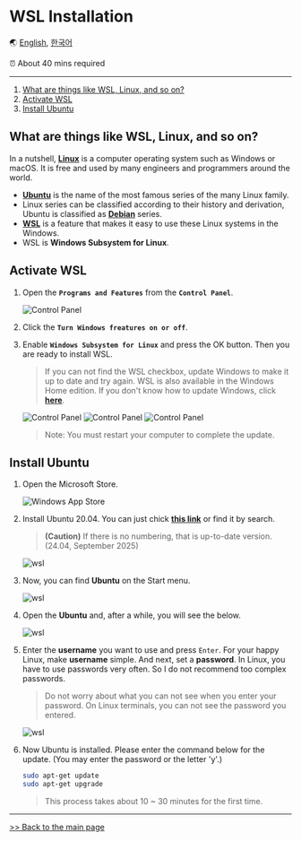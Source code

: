 # WSL Installation

🌏 [English](WSL.md), [한국어](WSL.kr.md)

⏰ About 40 mins required

---

1. [What are things like WSL, Linux, and so on?](#What-are-things-like-WSL-Linux-and-so-on)
1. [Activate WSL](#Activate-WSL)
1. [Install Ubuntu](#Install-Ubuntu)

## What are things like WSL, Linux, and so on?

In a nutshell, [**Linux**](https://en.wikipedia.org/wiki/Linux) is a computer operating system such as Windows or macOS. It is free and used by many engineers and programmers around the world.

- [**Ubuntu**](https://en.wikipedia.org/wiki/Ubuntu) is the name of the most famous series of the many Linux family.
- Linux series can be classified according to their history and derivation, Ubuntu is classified as [**Debian**](https://en.wikipedia.org/wiki/Debian) series.
- [**WSL**](https://docs.microsoft.com/en-us/windows/wsl/about) is a feature that makes it easy to use these Linux systems in the Windows.
- WSL is **Windows Subsystem for Linux**.

## Activate WSL

1. Open the **`Programs and Features`** from the **`Control Panel`**.

    ![Control Panel](/img/wsl/control_panel1.PNG)

1. Click the **`Turn Windows freatures on or off`**.
2. Enable **`Windows Subsystem for Linux`** and press the OK button. Then you are ready to install WSL.

   > If you can not find the WSL checkbox, update Windows to make it up to date and try again. WSL is also available in the Windows Home edition. If you don't know how to update Windows, click [**here**](https://support.microsoft.com/en-us/help/4027667/windows-10-update).

    ![Control Panel](/img/wsl/control_panel2.PNG)
    ![Control Panel](/img/wsl/control_panel3.PNG)
    ![Control Panel](/img/wsl/control_panel4.PNG)

    > Note: You must restart your computer to complete the update.

## Install Ubuntu

1. Open the Microsoft Store.

    ![Windows App Store](/img/wsl/wsl1.PNG)

1. Install Ubuntu 20.04. You can just chick [**this link**](https://apps.microsoft.com/detail/9mttcl66cpxj?hl=ko-KR&gl=KR) or find it by search.

    > **(Caution)** If there is no numbering, that is up-to-date version.(24.04, September 2025)

    ![wsl](/img/wsl/wsl_kyu_1.PNG)

1. Now, you can find **Ubuntu** on the Start menu.

    ![wsl](/img/wsl/wsl_kyu_2.PNG)

1. Open the **Ubuntu** and, after a while, you will see the below.

    ![wsl](/img/wsl/wsl5.PNG)

1. Enter the **username** you want to use and press `Enter`. For your happy Linux, make **username** simple. And next, set a **password**. In Linux, you have to use passwords very often. So I do not recommend too complex passwords.

   > Do not worry about what you can not see when you enter your password. On Linux terminals, you can not see the password you entered.

    ![wsl](/img/wsl/wsl6.PNG)

1. Now Ubuntu is installed. Please enter the command below for the update. (You may enter the password or the letter 'y'.)

    ```bash
    sudo apt-get update
    sudo apt-get upgrade
    ```

    > This process takes about 10 ~ 30 minutes for the first time.

---
[>> Back to the main page](/README.md)
